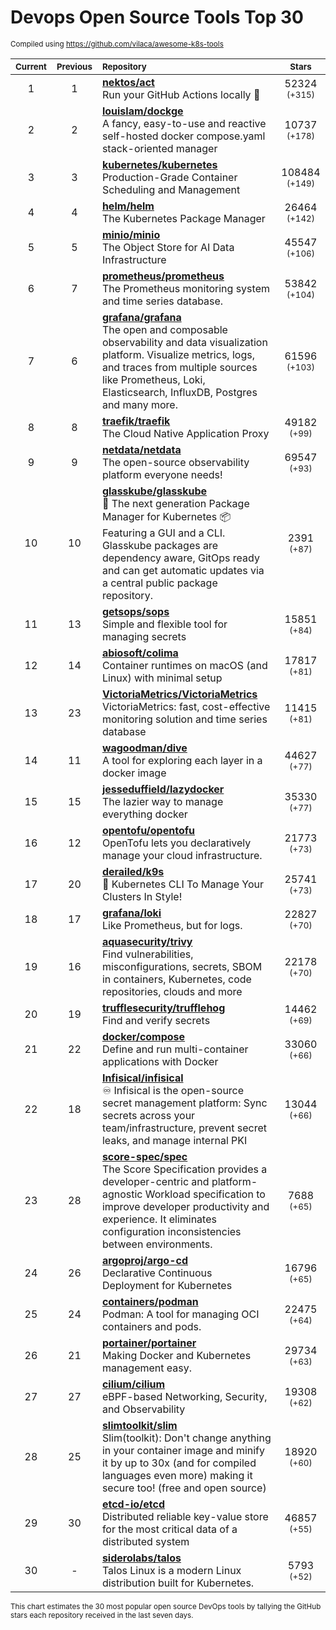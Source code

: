 # Devops Open Source Tools Top 30
<sup>Compiled using https://github.com/vilaca/awesome-k8s-tools</sup>
<div align="center">

|<sub>Current</sub>|<sub>Previous</sub>|<sub>Repository</sub>|<sub>Stars</sub>|
|:---:|:---:|:---|:---:|
|1|1|[**nektos/act**](https://github.com/nektos/act)<br/>Run your GitHub Actions locally 🚀|52324 <sup>(+315)</sup>|
|2|2|[**louislam/dockge**](https://github.com/louislam/dockge)<br/>A fancy, easy-to-use and reactive self-hosted docker compose.yaml stack-oriented manager|10737 <sup>(+178)</sup>|
|3|3|[**kubernetes/kubernetes**](https://github.com/kubernetes/kubernetes)<br/>Production-Grade Container Scheduling and Management|108484 <sup>(+149)</sup>|
|4|4|[**helm/helm**](https://github.com/helm/helm)<br/>The Kubernetes Package Manager|26464 <sup>(+142)</sup>|
|5|5|[**minio/minio**](https://github.com/minio/minio)<br/>The Object Store for AI Data Infrastructure|45547 <sup>(+106)</sup>|
|6|7|[**prometheus/prometheus**](https://github.com/prometheus/prometheus)<br/>The Prometheus monitoring system and time series database.|53842 <sup>(+104)</sup>|
|7|6|[**grafana/grafana**](https://github.com/grafana/grafana)<br/>The open and composable observability and data visualization platform. Visualize metrics, logs, and traces from multiple sources like Prometheus, Loki, Elasticsearch, InfluxDB, Postgres and many more. |61596 <sup>(+103)</sup>|
|8|8|[**traefik/traefik**](https://github.com/traefik/traefik)<br/>The Cloud Native Application Proxy|49182 <sup>(+99)</sup>|
|9|9|[**netdata/netdata**](https://github.com/netdata/netdata)<br/>The open-source observability platform everyone needs!|69547 <sup>(+93)</sup>|
|10|10|[**glasskube/glasskube**](https://github.com/glasskube/glasskube)<br/>🧊 The next generation Package Manager for Kubernetes 📦 Featuring a GUI and a CLI. Glasskube packages are dependency aware, GitOps ready and can get automatic updates via a central public package repository.|2391 <sup>(+87)</sup>|
|11|13|[**getsops/sops**](https://github.com/getsops/sops)<br/>Simple and flexible tool for managing secrets|15851 <sup>(+84)</sup>|
|12|14|[**abiosoft/colima**](https://github.com/abiosoft/colima)<br/>Container runtimes on macOS (and Linux) with minimal setup|17817 <sup>(+81)</sup>|
|13|23|[**VictoriaMetrics/VictoriaMetrics**](https://github.com/VictoriaMetrics/VictoriaMetrics)<br/>VictoriaMetrics: fast, cost-effective monitoring solution and time series database|11415 <sup>(+81)</sup>|
|14|11|[**wagoodman/dive**](https://github.com/wagoodman/dive)<br/>A tool for exploring each layer in a docker image|44627 <sup>(+77)</sup>|
|15|15|[**jesseduffield/lazydocker**](https://github.com/jesseduffield/lazydocker)<br/>The lazier way to manage everything docker|35330 <sup>(+77)</sup>|
|16|12|[**opentofu/opentofu**](https://github.com/opentofu/opentofu)<br/>OpenTofu lets you declaratively manage your cloud infrastructure.|21773 <sup>(+73)</sup>|
|17|20|[**derailed/k9s**](https://github.com/derailed/k9s)<br/>🐶 Kubernetes CLI To Manage Your Clusters In Style!|25741 <sup>(+73)</sup>|
|18|17|[**grafana/loki**](https://github.com/grafana/loki)<br/>Like Prometheus, but for logs.|22827 <sup>(+70)</sup>|
|19|16|[**aquasecurity/trivy**](https://github.com/aquasecurity/trivy)<br/>Find vulnerabilities, misconfigurations, secrets, SBOM in containers, Kubernetes, code repositories, clouds and more|22178 <sup>(+70)</sup>|
|20|19|[**trufflesecurity/trufflehog**](https://github.com/trufflesecurity/trufflehog)<br/>Find and verify secrets|14462 <sup>(+69)</sup>|
|21|22|[**docker/compose**](https://github.com/docker/compose)<br/>Define and run multi-container applications with Docker|33060 <sup>(+66)</sup>|
|22|18|[**Infisical/infisical**](https://github.com/Infisical/infisical)<br/>♾ Infisical is the open-source secret management platform: Sync secrets across your team/infrastructure, prevent secret leaks, and manage internal PKI|13044 <sup>(+66)</sup>|
|23|28|[**score-spec/spec**](https://github.com/score-spec/spec)<br/>The Score Specification provides a developer-centric and platform-agnostic Workload specification to improve developer productivity and experience. It eliminates configuration inconsistencies between environments.|7688 <sup>(+65)</sup>|
|24|26|[**argoproj/argo-cd**](https://github.com/argoproj/argo-cd)<br/>Declarative Continuous Deployment for Kubernetes|16796 <sup>(+65)</sup>|
|25|24|[**containers/podman**](https://github.com/containers/podman)<br/>Podman: A tool for managing OCI containers and pods.|22475 <sup>(+64)</sup>|
|26|21|[**portainer/portainer**](https://github.com/portainer/portainer)<br/>Making Docker and Kubernetes management easy.|29734 <sup>(+63)</sup>|
|27|27|[**cilium/cilium**](https://github.com/cilium/cilium)<br/>eBPF-based Networking, Security, and Observability|19308 <sup>(+62)</sup>|
|28|25|[**slimtoolkit/slim**](https://github.com/slimtoolkit/slim)<br/>Slim(toolkit): Don't change anything in your container image and minify it by up to 30x (and for compiled languages even more) making it secure too! (free and open source)|18920 <sup>(+60)</sup>|
|29|30|[**etcd-io/etcd**](https://github.com/etcd-io/etcd)<br/>Distributed reliable key-value store for the most critical data of a distributed system|46857 <sup>(+55)</sup>|
|30|-|[**siderolabs/talos**](https://github.com/siderolabs/talos)<br/>Talos Linux is a modern Linux distribution built for Kubernetes.|5793 <sup>(+52)</sup>|


</div>

<sub>This chart estimates the 30 most popular open source DevOps tools by tallying the GitHub stars each repository received in the last seven days.</sub>
